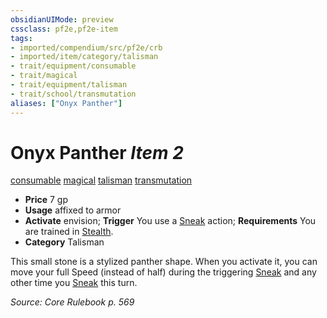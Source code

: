 ```yaml
---
obsidianUIMode: preview
cssclass: pf2e,pf2e-item
tags:
- imported/compendium/src/pf2e/crb
- imported/item/category/talisman
- trait/equipment/consumable
- trait/magical
- trait/equipment/talisman
- trait/school/transmutation
aliases: ["Onyx Panther"]
---
```

# Onyx Panther *Item 2*  
[consumable](consumable.md)  [magical](magical.md)  [talisman](talisman.md)  [transmutation](transmutation.md)  

- **Price** 7 gp
- **Usage** affixed to armor
- **Activate** envision; **Trigger** You use a [Sneak](sneak.md) action; **Requirements** You are trained in [Stealth](../../skills.md#Stealth).
- **Category** Talisman

This small stone is a stylized panther shape. When you activate it, you can move your full Speed (instead of half) during the triggering [Sneak](sneak.md) and any other time you [Sneak](sneak.md) this turn.

*Source: Core Rulebook p. 569*
